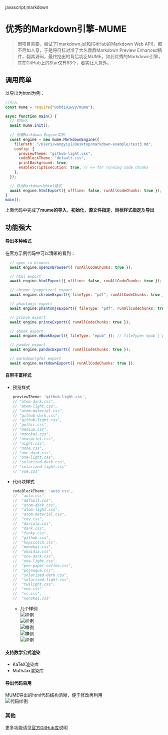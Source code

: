 javascript,markdown  
# 优秀的Markdown引擎-MUME  
> 因项目需要，尝试了[markdown.js]和[GitHub的Markdown Web API]，都不尽如人意，于是将目标对准了大名鼎鼎Markdown Preview Enhanced插件，翻其源码，最终挖出的背后功臣MUME。如此优秀的Markdown引擎，其在GitHub上的Star仅有83个，着实让人意外。  

## 调用简单  
以导出为html为例：  
``` javascript  
//引入  
const mume = require("@shd101wyy/mume");  

async function main() {  
  // 初始化  
  await mume.init();  
  
  // 创建Markdown Engine实例  
  const engine = new mume.MarkdownEngine({  
    filePath: "/Users/wangyiyi/Desktop/markdown-example/test3.md",  
    config: {  
      previewTheme: "github-light.css",  
      codeBlockTheme: "default.css",  
      printBackground: true,  
      enableScriptExecution: true, // <= for running code chunks  
    },  
  });  

  // 导出Markdown为html格式  
  await engine.htmlExport({ offline: false, runAllCodeChunks: true });  
}  
main();  
```  
上面代码中完成了**mume的导入**，**初始化**，**源文件指定**，**目标样式指定**及**导出**  

## 功能强大  
#### 导出多种格式  
在官方示例代码中可以清晰的看到：  
``` javascript  
  // open in browser  
  await engine.openInBrowser({ runAllCodeChunks: true });  

  // html export  
  await engine.htmlExport({ offline: false, runAllCodeChunks: true });  

  // chrome (puppeteer) export  
  await engine.chromeExport({ fileType: "pdf", runAllCodeChunks: true }); // fileType = 'pdf'|'png'|'jpeg'  

  // phantomjs export  
  await engine.phantomjsExport({ fileType: "pdf", runAllCodeChunks: true }); // fileType = 'pdf'|'png'|'jpeg'  

  // prince export  
  await engine.princeExport({ runAllCodeChunks: true });  

  // ebook export  
  await engine.eBookExport({ fileType: "epub" }); // fileType=`epub`|`pdf`|`mobi`|`html`  

  // pandoc export  
  await engine.pandocExport({ runAllCodeChunks: true });  

  // markdown(gfm) export  
  await engine.markdownExport({ runAllCodeChunks: true });  
  ```  
####  自带丰富样式  
- 预览样式  
  ``` javascript  
  previewTheme: 'github-light.css',  
  // "atom-dark.css",  
  // "atom-light.css",  
  // "atom-material.css",  
  // "github-dark.css",  
  // "github-light.css",  
  // "gothic.css",  
  // "medium.css",  
  // "monokai.css",  
  // "newsprint.css",  
  // "night.css",  
  // "none.css",  
  // "one-dark.css",  
  // "one-light.css",  
  // "solarized-dark.css",  
  // "solarized-light.css"  
  // "vue.css"  
  ```  
- 代码块样式  
  ``` javascript  
  codeBlockTheme: 'auto.css',  
  //  "auto.css",  
  //  "default.css",  
  //  "atom-dark.css",  
  //  "atom-light.css",  
  //  "atom-material.css",  
  //  "coy.css",  
  //  "darcula.css",  
  //  "dark.css",  
  //  "funky.css",  
  //  "github.css",  
  //  "hopscotch.css",  
  //  "monokai.css",  
  //  "okaidia.css",  
  //  "one-dark.css",  
  //  "one-light.css",  
  //  "pen-paper-coffee.css",  
  //  "pojoaque.css",  
  //  "solarized-dark.css",  
  //  "solarized-light.css",  
  //  "twilight.css",  
  //  "vue.css"  
  //  "vs.css",  
  //  "xonokai.css"  
  ```  
  - 几个样例  
    ![样例](images/mume-demo1.png)  
    ![样例](images/mume-demo2.png)  
    ![样例](images/mume-demo3.png)  
    ![样例](images/mume-demo4.png)  
    ![样例](images/mume-demo5.png)  
#### 支持数学公式渲染  
- KaTeX渲染库  
- MathJax渲染库  

#### 导出代码易用  
MUME导出的html代码结构清晰，便于修改再利用  
![代码样例](images/mume-htmlcode.png)  

### 其他  
更多功能请见[官方GitHub库](https://github.com/shd101wyy/mume)说明  
